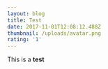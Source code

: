 ```yaml
---
layout: blog
title: Test
date: 2017-11-01T12:08:12.488Z
thumbnail: /uploads/avatar.png
rating: '1'
---
```

This is a **test**
